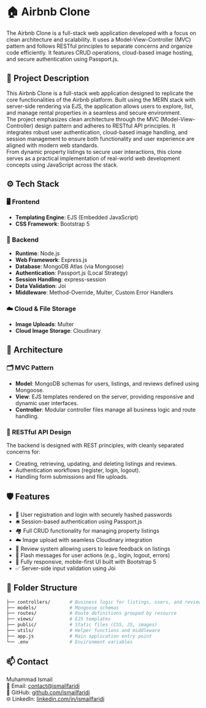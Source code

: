 # 🏠 Airbnb Clone
The Airbnb Clone is a full-stack web application developed with a focus on clean architecture and scalability. It uses a Model-View-Controller (MVC) pattern and follows RESTful principles to separate concerns and organize code efficiently. It features CRUD operations, cloud-based image hosting, and secure authentication using Passport.js.


## 📖 Project Description
This Airbnb Clone is a full-stack web application designed to replicate the core functionalities of the Airbnb platform. Built using the MERN stack with server-side rendering via EJS, the application allows users to explore, list, and manage rental properties in a seamless and secure environment.  
The project emphasizes clean architecture through the MVC (Model-View-Controller) design pattern and adheres to RESTful API principles. It integrates robust user authentication, cloud-based image handling, and session management to ensure both functionality and user experience are aligned with modern web standards.  
From dynamic property listings to secure user interactions, this clone serves as a practical implementation of real-world web development concepts using JavaScript across the stack.

## ⚙️ Tech Stack

### 🖥️ Frontend
- **Templating Engine**: EJS (Embedded JavaScript)
- **CSS Framework**: Bootstrap 5

### 🧠 Backend
- **Runtime**: Node.js
- **Web Framework**: Express.js
- **Database**: MongoDB Atlas (via Mongoose)
- **Authentication**: Passport.js (Local Strategy)
- **Session Handling**: express-session
- **Data Validation**: Joi
- **Middleware**: Method-Override, Multer, Custom Error Handlers

### ☁️ Cloud & File Storage
- **Image Uploads**: Multer
- **Cloud Image Storage**: Cloudinary


## 🧱 Architecture

### 🗂️ MVC Pattern
- **Model**: MongoDB schemas for users, listings, and reviews defined using Mongoose.
- **View**: EJS templates rendered on the server, providing responsive and dynamic user interfaces.
- **Controller**: Modular controller files manage all business logic and route handling.

### 🔁 RESTful API Design
The backend is designed with REST principles, with cleanly separated concerns for:
- Creating, retrieving, updating, and deleting listings and reviews.
- Authentication workflows (register, login, logout).
- Handling form submissions and file uploads.


## 🛡️ Features
- 🔐 User registration and login with securely hashed passwords
- 🛎️ Session-based authentication using Passport.js
- 🏘️ Full CRUD functionality for managing property listings
- ☁️ Image upload with seamless Cloudinary integration
- 📝 Review system allowing users to leave feedback on listings
- 📢 Flash messages for user actions (e.g., login, logout, errors)
- 📱 Fully responsive, mobile-first UI built with Bootstrap 5
- ✅ Server-side input validation using Joi


## 📂 Folder Structure
```bash
├── controllers/       # Business logic for listings, users, and reviews
├── models/            # Mongoose schemas
├── routes/            # Route definitions grouped by resource
├── views/             # EJS templates
├── public/            # Static files (CSS, JS, images)
├── utils/             # Helper functions and middleware
├── app.js             # Main application entry point
└── .env               # Environment variables
```

## 📫 Contact
Muhammad Ismail  
📧 Email: [contact@ismailfaridi](mailto:contact@ismailfaridi)  
💼 GitHub: [github.com/ismailfaridi](https://github.com/ismailfaridi)  
🌐 LinkedIn: [linkedin.com/in/ismailfaridi](https://www.linkedin.com/in/ismailfaridi)
